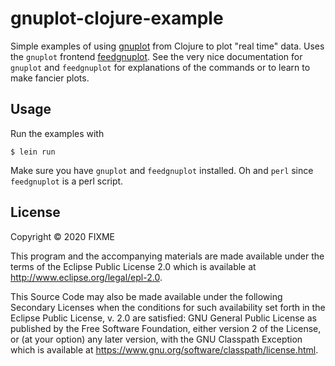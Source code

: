 # gnuplot-clojure-example

Simple examples of using [gnuplot](http://gnuplot.sourceforge.net/) from Clojure to 
plot "real time" data. Uses the `gnuplot` frontend [feedgnuplot](https://github.com/dkogan/feedgnuplot). 
See the very nice documentation for `gnuplot` and `feedgnuplot` for explanations of the
commands or to learn to make fancier plots.

## Usage

Run the examples with

    $ lein run

Make sure you have `gnuplot` and `feedgnuplot` installed. Oh and `perl` since `feedgnuplot` is a perl script.

## License

Copyright © 2020 FIXME

This program and the accompanying materials are made available under the
terms of the Eclipse Public License 2.0 which is available at
http://www.eclipse.org/legal/epl-2.0.

This Source Code may also be made available under the following Secondary
Licenses when the conditions for such availability set forth in the Eclipse
Public License, v. 2.0 are satisfied: GNU General Public License as published by
the Free Software Foundation, either version 2 of the License, or (at your
option) any later version, with the GNU Classpath Exception which is available
at https://www.gnu.org/software/classpath/license.html.
